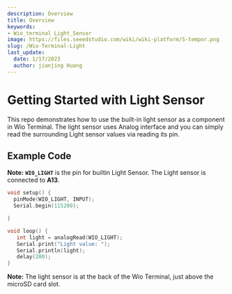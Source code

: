 ```yaml
---
description: Overview
title: Overview
keywords:
- Wio_terminal Light_Sensor
image: https://files.seeedstudio.com/wiki/wiki-platform/S-tempor.png
slug: /Wio-Terminal-Light
last_update:
  date: 1/17/2023
  author: jianjing Huang
---
```


# Getting Started with Light Sensor

This repo demonstrates how to use the built-in light sensor as a component in Wio Terminal. The light sensor uses Analog interface and you can simply read the surrounding Light sensor values via reading its pin.

## Example Code

**Note:** **`WIO_LIGHT`** is the pin for builtin Light Sensor. The Light sensor is connected to **A13**.

```cpp
void setup() {
  pinMode(WIO_LIGHT, INPUT);
  Serial.begin(115200);

}

void loop() {
   int light = analogRead(WIO_LIGHT);
   Serial.print("Light value: ");
   Serial.println(light);
   delay(200);
}
```

**Note:** The light sensor is at the back of the Wio Terminal, just above the microSD card slot.
